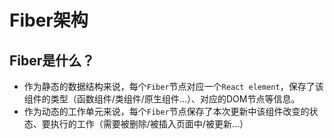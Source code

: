 # Fiber架构



## Fiber是什么？

+ 作为静态的数据结构来说，每个`Fiber`节点对应一个`React element`，保存了该组件的类型（函数组件/类组件/原生组件...）、对应的DOM节点等信息。
+ 作为动态的工作单元来说，每个`Fiber`节点保存了本次更新中该组件改变的状态、要执行的工作（需要被删除/被插入页面中/被更新...）

